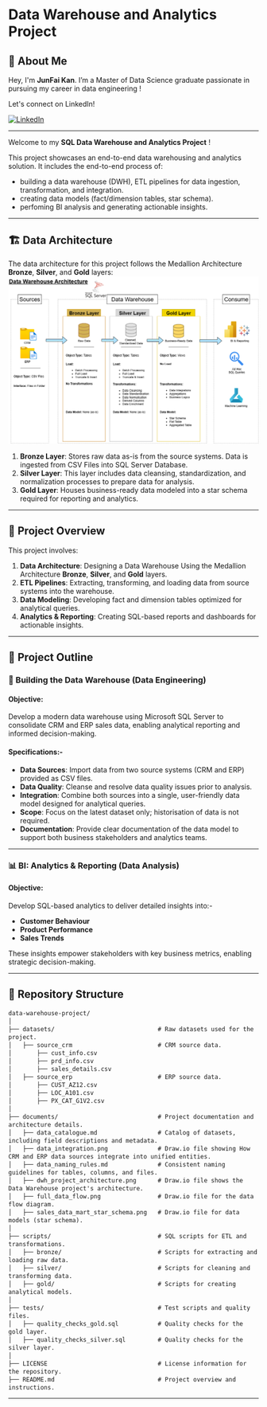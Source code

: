 # Data Warehouse and Analytics Project

## 🌟 About Me

Hey, I'm **JunFai Kan**. I’m a Master of Data Science graduate passionate in pursuing my career in data engineering !

Let's connect on LinkedIn!

[![LinkedIn](https://img.shields.io/badge/LinkedIn-0077B5?style=for-the-badge&logo=linkedin&logoColor=white)](https://www.linkedin.com/in/junfaikan/)

--- 
Welcome to my **SQL Data Warehouse and Analytics Project** !

This project showcases an end-to-end data warehousing and analytics solution. It includes the end-to-end process of:
- building a data warehouse (DWH), ETL pipelines for data ingestion, transformation, and integration.
- creating data models (fact/dimension tables, star schema).
- perfoming BI analysis and generating actionable insights.

---
## 🏗️ Data Architecture

The data architecture for this project follows the Medallion Architecture **Bronze**, **Silver**, and **Gold** layers:
![Data Architecture](documents/dwh_project_architecture.png)

1. **Bronze Layer**: Stores raw data as-is from the source systems. Data is ingested from CSV Files into SQL Server Database.
2. **Silver Layer**: This layer includes data cleansing, standardization, and normalization processes to prepare data for analysis.
3. **Gold Layer**: Houses business-ready data modeled into a star schema required for reporting and analytics.

---
## 📖 Project Overview

This project involves:

1. **Data Architecture**: Designing a Data Warehouse Using the Medallion Architecture **Bronze**, **Silver**, and **Gold** layers.
2. **ETL Pipelines**: Extracting, transforming, and loading data from source systems into the warehouse.
3. **Data Modeling**: Developing fact and dimension tables optimized for analytical queries.
4. **Analytics & Reporting**: Creating SQL-based reports and dashboards for actionable insights.


---

## 🚀 Project Outline

### 🔧 Building the Data Warehouse (Data Engineering)

#### Objective:
Develop a modern data warehouse using Microsoft SQL Server to consolidate CRM and ERP sales data, enabling analytical reporting and informed decision-making.

#### Specifications:-
- **Data Sources**: Import data from two source systems (CRM and ERP) provided as CSV files.
- **Data Quality**: Cleanse and resolve data quality issues prior to analysis.
- **Integration**: Combine both sources into a single, user-friendly data model designed for analytical queries.
- **Scope**: Focus on the latest dataset only; historisation of data is not required.
- **Documentation**: Provide clear documentation of the data model to support both business stakeholders and analytics teams.

---

### 📊 BI: Analytics & Reporting (Data Analysis)

#### Objective:
Develop SQL-based analytics to deliver detailed insights into:-
- **Customer Behaviour**
- **Product Performance**
- **Sales Trends**

These insights empower stakeholders with key business metrics, enabling strategic decision-making.  

--- 

## 📂 Repository Structure
```
data-warehouse-project/
│
├── datasets/                             # Raw datasets used for the project.
│   ├── source_crm                        # CRM source data.
│       ├── cust_info.csv
│       ├── prd_info.csv
│       ├── sales_details.csv
│   ├── source_erp                        # ERP source data.
│       ├── CUST_AZ12.csv
│       ├── LOC_A101.csv
│       ├── PX_CAT_G1V2.csv
│
├── documents/                            # Project documentation and architecture details.
│   ├── data_catalogue.md                 # Catalog of datasets, including field descriptions and metadata.
│   ├── data_integration.png              # Draw.io file showing How CRM and ERP data sources integrate into unified entities.
│   ├── data_naming_rules.md              # Consistent naming guidelines for tables, columns, and files.
│   ├── dwh_project_architecture.png      # Draw.io file shows the Data Warehouse project's architecture.
│   ├── full_data_flow.png                # Draw.io file for the data flow diagram.
│   ├── sales_data_mart_star_schema.png   # Draw.io file for data models (star schema).
│
├── scripts/                              # SQL scripts for ETL and transformations.
│   ├── bronze/                           # Scripts for extracting and loading raw data.
│   ├── silver/                           # Scripts for cleaning and transforming data.
│   ├── gold/                             # Scripts for creating analytical models.
│
├── tests/                                # Test scripts and quality files.
│   ├── quality_checks_gold.sql           # Quality checks for the gold layer.
│   ├── quality_checks_silver.sql         # Quality checks for the silver layer.
│
├── LICENSE                               # License information for the repository.
├── README.md                             # Project overview and instructions.

```
---
